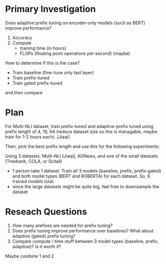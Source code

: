 # Primary Investigation

Does adaptive prefix tuning on encoder-only models (such as BERT) improve performance?

1. Accuracy
2. Compute
    - training time (in hours)
    - FLOPs (floating point operations per second) (maybe)

How to determine if this is the case? 
- Train baseline (fine-tune only last layer)
- Train prefix-tuned
- Train gated prefix-tuned

and then compare

# Plan

For Multi-NLI dataset, train prefix-tuned and adaptive-prefix tuned using prefix length of 4, 16, 64 (reduce dataset size so this is managable, maybe train for 1-2 hours each). [Jiaqi]

Then, pick the best prefix length and use this for the following experiments:

Using 3 datasets: Multi-NLI [Jiaqi], AGNews, and one of the small datasets (Treebank, COLA, or Scitail)
- 1 person take 1 dataset. Train all 3 models (baseline, prefix, prefix-gated) and both model types (BERT and ROBERTA) for each dataset. So, 6 trained models total.
- since the large datasets might be quite big, feel free to downsample the dataset

# Reseach Questions
 
1. How many prefixes are needed for prefix tuning?
2. Does prefix tuning improve performance over baselines? What about adaptive (gated) prefix tuning?
3. Compare compute / time stuff between 3 model types (baseline, prefix, adaptive)? Is it worth it?

Maybe combine 1 and 2